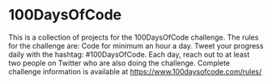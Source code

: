 # 100DaysOfCode
This is a collection of projects for the 100DaysOfCode challenge. The rules for the challenge are: 
  Code for minimum an hour a day.
  Tweet your progress daily with the hashtag: #100DaysOfCode.
  Each day, reach out to at least two people on Twitter who are also doing the challenge.
Complete challenge information is available at https://www.100daysofcode.com/rules/
